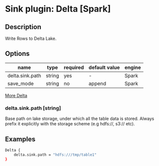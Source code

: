 # Sink plugin: Delta [Spark]

## Description

Write Rows to  Delta Lake.

## Options

| name | type | required | default value | engine |
| --- | --- | --- | --- | --- |
| delta.sink.path | string | yes | - | Spark |
| save_mode	 | string | no | append | Spark |

[More Delta](https://docs.delta.io/0.6.0/delta-batch.html#write-to-a-table)

### delta.sink.path [string]

Base path on lake storage, under which all the table data is stored. Always prefix it explicitly with the storage scheme (e.g hdfs://, s3:// etc). 


## Examples

```bash
Delta {
    delta.sink.path = "hdfs:///tmp/table1"
}
```
